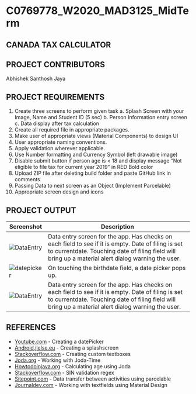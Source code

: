 # C0769778_W2020_MAD3125_MidTerm

## CANADA TAX CALCULATOR

## PROJECT CONTRIBUTORS

Abhishek Santhosh Jaya

## PROJECT REQUIREMENTS

1. Create three screens to perform given task
    a. Splash Screen with your Image, Name and Student ID (5 sec)
    b. Person Information entry screen
    c. Data display after tax calculation
2. Create all required file in appropriate packages.
3. Make user of appropriate views (Material Components) to design UI
4. User appropriate naming conventions.
5. Apply validation wherever applicable.
6. Use Number formatting and Currency Symbol (left drawable image)
7. Disable submit button if person age is < 18 and display message “Not
eligible to file tax for current year 2019” in RED Bold color
8. Upload ZIP file after deleting build folder and paste GitHub link in comments
9. Passing Data to next screen as an Object (Implement Parcelable)
10. Appropriate screen design and icons

## PROJECT OUTPUT
Screenshot | Description
--- | ---
<img src="https://i93.servimg.com/u/f93/18/45/29/87/dataen10.png" alt="DataEntry"/> | Data entry screen for the app. Has checks on each field to see if it is empty. Date of filing is set to currentdate. Touching date of filing field will bring up a material alert dialog warning the user.
<img src="https://i93.servimg.com/u/f93/18/45/29/87/datepi10.png" alt="datepicker"/> | On touching the birthdate field, a date picker pops up.
<img src="https://i93.servimg.com/u/f93/18/45/29/87/dataen10.png" alt="DataEntry"/> | Data entry screen for the app. Has checks on each field to see if it is empty. Date of filing is set to currentdate. Touching date of filing field will bring up a material alert dialog warning the user.


## REFERENCES
* [Youtube.com](https://www.youtube.com/watch?v=hwe1abDO2Ag) - Creating a datePicker
* [Android.jlelse.eu](https://android.jlelse.eu/the-complete-android-splash-screen-guide-c7db82bce565) - Creating a splashscreen
* [Stackoverflow.com](https://stackoverflow.com/questions/3646415/how-to-create-edittext-with-rounded-corners) - Creating custom textboxes
* [Joda.org](https://www.joda.org/joda-time/index.html) - Working with Joda-Time
* [Howtodoinjava.org](https://howtodoinjava.com/java/calculate-age-from-date-of-birth/) - Calculating age using Joda
* [Stackoverflow.com](https://stackoverflow.com/questions/20082855/regular-expression-for-canadian-sin-social-insurance-number) - SIN validation regex
* [Sitepoint.com](https://www.sitepoint.com/transfer-data-between-activities-with-android-parcelable/) - Data transfer between activities using parcelable
* [Journaldev.com](https://www.journaldev.com/14748/android-textinputlayout-example) - Working with textfields using Material Design
